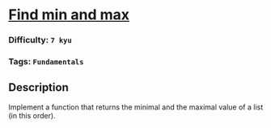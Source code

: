 # [Find min and max](https://www.codewars.com/kata/57a1ae8c7cb1f31e4e000130)

### Difficulty: `7 kyu`

### Tags: `Fundamentals` 

## Description

Implement a function that returns the minimal and the maximal value of a list (in this order).
